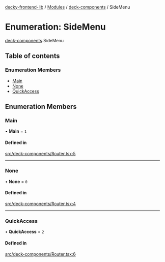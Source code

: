 [decky-frontend-lib](../README.md) / [Modules](../modules.md) / [deck-components](../modules/deck_components.md) / SideMenu

# Enumeration: SideMenu

[deck-components](../modules/deck_components.md).SideMenu

## Table of contents

### Enumeration Members

- [Main](deck_components.SideMenu.md#main)
- [None](deck_components.SideMenu.md#none)
- [QuickAccess](deck_components.SideMenu.md#quickaccess)

## Enumeration Members

### Main

• **Main** = ``1``

#### Defined in

[src/deck-components/Router.tsx:5](https://github.com/SteamDeckHomebrew/decky-frontend-lib/blob/82f604a/src/deck-components/Router.tsx#L5)

___

### None

• **None** = ``0``

#### Defined in

[src/deck-components/Router.tsx:4](https://github.com/SteamDeckHomebrew/decky-frontend-lib/blob/82f604a/src/deck-components/Router.tsx#L4)

___

### QuickAccess

• **QuickAccess** = ``2``

#### Defined in

[src/deck-components/Router.tsx:6](https://github.com/SteamDeckHomebrew/decky-frontend-lib/blob/82f604a/src/deck-components/Router.tsx#L6)
